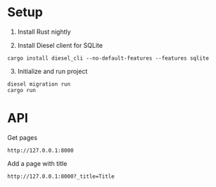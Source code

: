 # Setup

1. Install Rust nightly

2. Install Diesel client for SQLite
```
cargo install diesel_cli --no-default-features --features sqlite
```

3. Initialize and run project
```
diesel migration run
cargo run
```

# API
Get pages
```
http://127.0.0.1:8000
```

Add a page with title
```
http://127.0.0.1:8000?_title=Title
```
